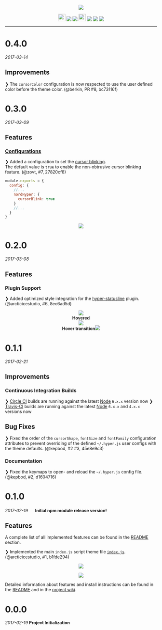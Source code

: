<p align="center"><img src="https://cdn.rawgit.com/arcticicestudio/nord-hyper/develop/assets/nord-hyper-banner.svg"/></p>

<p align="center"><img src="https://assets-cdn.github.com/favicon.ico" width=24 height=24/> <a href="https://github.com/arcticicestudio/nord-hyper/releases/latest"><img src="https://img.shields.io/github/release/arcticicestudio/nord-hyper.svg?style=flat-square"/></a> <a href="https://github.com/arcticicestudio/nord/releases/tag/v0.2.0"><img src="https://img.shields.io/badge/Nord-v0.2.0-88C0D0.svg?style=flat-square"/></a> <img src="https://www.npmjs.com/static/images/touch-icons/favicon-32x32.png" width=24 height=24/> <a href="https://www.npmjs.com/package/nord-hyper"><img src="https://img.shields.io/npm/v/nord-hyper.svg?style=flat-square"/></a> <a href="https://www.npmjs.com/package/nord-hyper"><img src="https://img.shields.io/npm/dt/nord-hyper.svg?style=flat-square"/></a> <a href="https://www.npmjs.com/package/nord-hyper"><img src="https://img.shields.io/npm/dm/nord-hyper.svg?style=flat-square"/></a></p>

---

# 0.4.0
*2017-03-14*
## Improvements
❯ The `cursorColor` configuration is now respected to use the user defined color before the theme color. (@berkin, PR #8, bc73116f)

# 0.3.0
*2017-03-09*
## Features
### [Configurations][readme-configuration]
❯ Added a configuration to set the [cursor blinking](https://github.com/arcticicestudio/nord-hyper#cursor-blinking).  
The default value is `true` to enable the non-obtrusive cursor blinking feature. (@zovt, #7, 27820cf8)  
```js
module.exports = {
  config: {
    //...
    nordHyper: {
      cursorBlink: true
    }
    //...
  }
}
```

<p align="center"><img src="https://raw.githubusercontent.com/arcticicestudio/nord-hyper/develop/assets/scrcast-feature-cursor-blink.gif"/></p>

# 0.2.0
*2017-03-08*
## Features
### Plugin Support 
❯ Added optimized style integration for the [hyper-statusline](https://www.npmjs.com/package/hyper-statusline) plugin. (@arcticicestudio, #6, 8ec6ad5d)

<p align="center"><img src="https://cloud.githubusercontent.com/assets/7836623/23712413/2a10b672-0423-11e7-854d-cb68e3e2a04c.png"/><br><strong>Hovered</strong><br><img src="https://cloud.githubusercontent.com/assets/7836623/23712434/3705d98e-0423-11e7-941a-7d0abc1b859d.png"/><br><strong>Hover transition</strong><img src="https://cloud.githubusercontent.com/assets/7836623/23712581/a40366f0-0423-11e7-80bd-e680808227aa.gif"/></p>

# 0.1.1
*2017-02-21*
## Improvements
### Continuous Integration Builds
❯ [Circle CI](https://circleci.com/gh/arcticicestudio/nord-hyper) builds are running against the latest [Node](https://nodejs.org) `6.x.x` version now
❯ [Travis-CI](https://travis-ci.org/arcticicestudio/nord-hyper) builds are running against the latest [Node](https://nodejs.org) `6.x.x` and `4.x.x` versions now

## Bug Fixes
❯ Fixed the order of the `cursorShape`, `fontSize` and `fontFamily` configuration attributes to prevent overriding of the defined `~/.hyper.js` user configs with the theme defaults. (@kepbod, #2 #3, 45e8e9c3)

### Documentation
❯ Fixed the keymaps to open- and reload the `~/.hyper.js` config file. (@kepbod, #2, d1604716)

# 0.1.0
*2017-02-19*
<img src="https://www.npmjs.com/static/images/touch-icons/apple-touch-icon-60x60.png" width=16 height=16/> **Initial npm module release version!**

## Features
A complete list of all implemented features can be found in the [README](https://github.com/arcticicestudio/nord-hyper/blob/develop/README.md#features) section.

❯ Implemented the main `index.js` script theme file [`index.js`](https://github.com/arcticicestudio/nord-hyper/blob/develop/index.js). (@arcticicestudio, #1, b1fde294)

<p align="center"><img src="https://raw.githubusercontent.com/arcticicestudio/nord-hyper/develop/assets/scrot-top.png"/></p>

<p align="center"><img src="https://raw.githubusercontent.com/arcticicestudio/nord-hyper/develop/assets/scrot-feature-tabs.png"/></p>

Detailed information about features and install instructions can be found in the [README](https://github.com/arcticicestudio/nord-hyper/blob/develop/README.md#installation) and in the [project wiki](https://github.com/arcticicestudio/nord-hyper/wiki).

# 0.0.0
*2017-02-19*
**Project Initialization**

[readme-configuration]: https://github.com/arcticicestudio/nord-hyper#configuration
